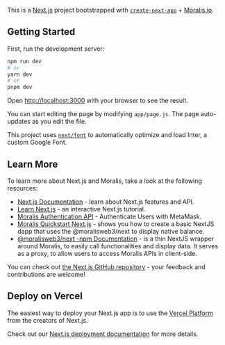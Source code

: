 This is a [Next.js](https://nextjs.org/) project bootstrapped with [`create-next-app`](https://github.com/vercel/next.js/tree/canary/packages/create-next-app) + [Moralis.io](https://moralis.io/).

## Getting Started

First, run the development server:

```bash
npm run dev
# or
yarn dev
# or
pnpm dev
```

Open [http://localhost:3000](http://localhost:3000) with your browser to see the result.

You can start editing the page by modifying `app/page.js`. The page auto-updates as you edit the file.

This project uses [`next/font`](https://nextjs.org/docs/basic-features/font-optimization) to automatically optimize and load Inter, a custom Google Font.

## Learn More

To learn more about Next.js and Moralis, take a look at the following resources:

- [Next.js Documentation](https://nextjs.org/docs) - learn about Next.js features and API.
- [Learn Next.js](https://nextjs.org/learn) - an interactive Next.js tutorial.
- [Moralis Authentication API](https://docs.moralis.io/authentication-api/evm/how-to-sign-in-with-metamask) - Authenticate Users with MetaMask.
- [Moralis Quickstart Next.js](https://docs.moralis.io/web3-data-api/evm/quickstart-nextjs) - shows you how to create a basic NextJS dapp that uses the @moralisweb3/next to display native balance.
- [@moralisweb3/next -npm Documentation](https://www.npmjs.com/package/@moralisweb3/next) - is a thin NextJS wrapper around Moralis, to easily call functionalities and display data. It serves as a proxy, to allow users to access Moralis APIs in client-side.

You can check out [the Next.js GitHub repository](https://github.com/vercel/next.js/) - your feedback and contributions are welcome!

## Deploy on Vercel

The easiest way to deploy your Next.js app is to use the [Vercel Platform](https://vercel.com/new?utm_medium=default-template&filter=next.js&utm_source=create-next-app&utm_campaign=create-next-app-readme) from the creators of Next.js.

Check out our [Next.js deployment documentation](https://nextjs.org/docs/deployment) for more details.
